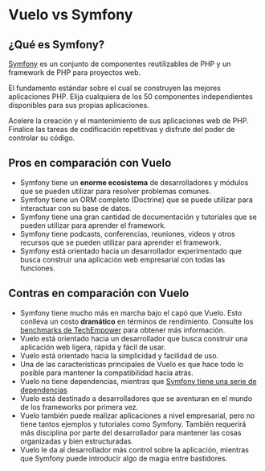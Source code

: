 # Vuelo vs Symfony

## ¿Qué es Symfony?
[Symfony](https://symfony.com/) es un conjunto de componentes reutilizables de PHP y un framework de PHP para proyectos web.

El fundamento estándar sobre el cual se construyen las mejores aplicaciones PHP. Elija cualquiera de los 50 componentes independientes disponibles para sus propias aplicaciones.

Acelere la creación y el mantenimiento de sus aplicaciones web de PHP. Finalice las tareas de codificación repetitivas y disfrute del poder de controlar su código.

## Pros en comparación con Vuelo

- Symfony tiene un **enorme ecosistema** de desarrolladores y módulos que se pueden utilizar para resolver problemas comunes.
- Symfony tiene un ORM completo (Doctrine) que se puede utilizar para interactuar con su base de datos.
- Symfony tiene una gran cantidad de documentación y tutoriales que se pueden utilizar para aprender el framework.
- Symfony tiene podcasts, conferencias, reuniones, videos y otros recursos que se pueden utilizar para aprender el framework.
- Symfony está orientado hacia un desarrollador experimentado que busca construir una aplicación web empresarial con todas las funciones.

## Contras en comparación con Vuelo

- Symfony tiene mucho más en marcha bajo el capó que Vuelo. Esto conlleva un costo **dramático** en términos de rendimiento. Consulte los [benchmarks de TechEmpower](https://www.techempower.com/benchmarks/#hw=ph&test=fortune&section=data-r22&l=zik073-cn3) para obtener más información.
- Vuelo está orientado hacia un desarrollador que busca construir una aplicación web ligera, rápida y fácil de usar.
- Vuelo está orientado hacia la simplicidad y facilidad de uso.
- Una de las características principales de Vuelo es que hace todo lo posible para mantener la compatibilidad hacia atrás.
- Vuelo no tiene dependencias, mientras que [Symfony tiene una serie de dependencias](https://github.com/symfony/symfony/blob/7.2/composer.json)
- Vuelo está destinado a desarrolladores que se aventuran en el mundo de los frameworks por primera vez.
- Vuelo también puede realizar aplicaciones a nivel empresarial, pero no tiene tantos ejemplos y tutoriales como Symfony.
  También requerirá más disciplina por parte del desarrollador para mantener las cosas organizadas y bien estructuradas.
- Vuelo le da al desarrollador más control sobre la aplicación, mientras que Symfony puede introducir algo de magia entre bastidores.